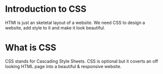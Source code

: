 # Introduction to CSS
HTMl is just an sketetal layout of a website. We need CSS to design a website, add style to it and make it look beautiful.

# What is CSS
CSS stands for Cascading Style Sheets. CSS is optional but it coverts an off looking HTML page into a beautiful & responsive website.